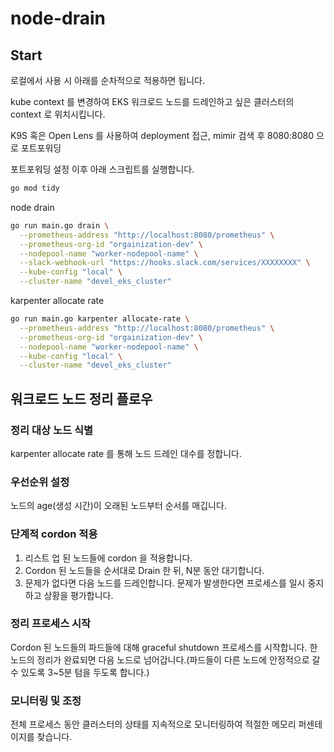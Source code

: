 # node-drain

## Start

로컬에서 사용 시 아래를 순차적으로 적용하면 됩니다.

kube context 를 변경하여 EKS 워크로드 노드를 드레인하고 싶은 클러스터의 context 로 위치시킵니다.

K9S 혹은 Open Lens 를 사용하여 deployment 접근, mimir 검색 후 8080:8080 으로 포트포워딩

포트포워딩 설정 이후 아래 스크립트를 실행합니다.

```sh
go mod tidy
```

node drain
```sh
go run main.go drain \
  --prometheus-address "http://localhost:8080/prometheus" \
  --prometheus-org-id "orgainization-dev" \
  --nodepool-name "worker-nodepool-name" \
  --slack-webhook-url "https://hooks.slack.com/services/XXXXXXXX" \
  --kube-config "local" \
  --cluster-name "devel_eks_cluster"
```

karpenter allocate rate
```sh
go run main.go karpenter allocate-rate \
  --prometheus-address "http://localhost:8080/prometheus" \
  --prometheus-org-id "orgainization-dev" \
  --nodepool-name "worker-nodepool-name" \
  --kube-config "local" \
  --cluster-name "devel_eks_cluster"
```

## 워크로드 노드 정리 플로우

### 정리 대상 노드 식별
karpenter allocate rate 를 통해 노드 드레인 대수를 정합니다.

### 우선순위 설정
노드의 age(생성 시간)이 오래된 노드부터 순서를 매깁니다.

### 단계적 cordon 적용
1. 리스트 업 된 노드들에 cordon 을 적용합니다.
2. Cordon 된 노드들을 순서대로 Drain 한 뒤, N분 동안 대기합니다.
3. 문제가 없다면 다음 노드를 드레인합니다. 문제가 발생한다면 프로세스를 일시 중지하고 상황을 평가합니다.

### 정리 프로세스 시작
Cordon 된 노드들의 파드들에 대해 graceful shutdown 프로세스를 시작합니다.
한 노드의 정리가 완료되면 다음 노드로 넘어갑니다.(파드들이 다른 노드에 안정적으로 갈 수 있도록 3~5분 텀을 두도록 합니다.)

### 모니터링 및 조정
전체 프로세스 동안 클러스터의 상태를 지속적으로 모니터링하여 적절한 메모리 퍼센테이지를 찾습니다.
